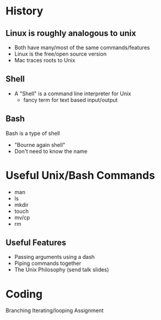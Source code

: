 # History

## Linux is roughly analogous to unix

 * Both have many/most of the same commands/features
 * Linux is the free/open source version
 * Mac traces roots to Unix

## Shell

 * A "Shell" is a command line interpreter for Unix
    * fancy term for text based input/output

## Bash

Bash is a type of shell

 * "Bourne again shell"
 * Don't need to know the name

# Useful Unix/Bash Commands

 * man
 * ls
 * mkdir
 * touch
 * mv/cp
 * rm

## Useful Features

 * Passing arguments using a dash
 * Piping commands together
 * The Unix Philosophy (send talk slides)


# Coding

Branching
Iterating/looping
Assignment
